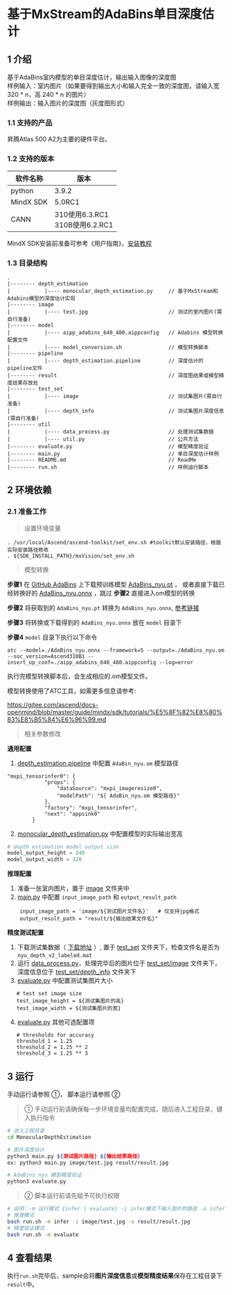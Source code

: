 # 基于MxStream的AdaBins单目深度估计

## 1 介绍

基于AdaBins室内模型的单目深度估计，输出输入图像的深度图 \
样例输入：室内图片（如果要得到输出大小和输入完全一致的深度图，请输入宽 320 * n，高 240 * n 的图片）\
样例输出：输入图片的深度图（灰度图形式）

### 1.1 支持的产品
昇腾Atlas 500 A2为主要的硬件平台。

### 1.2 支持的版本

| 软件名称 | 版本   |
| -------- | ------ |
| python    | 3.9.2     | 
| MindX SDK     |    5.0RC1    |
| CANN | 310使用6.3.RC1<br>310B使用6.2.RC1 |

MindX SDK安装前准备可参考《用户指南》，[安装教程](https://gitee.com/ascend/mindxsdk-referenceapps/blob/master/docs/quickStart/1-1安装SDK开发套件.md)

### 1.3 目录结构
```
.
|-------- depth_estimation
|           |---- monocular_depth_estimation.py     // 基于MxStream和Adabins模型的深度估计实现
|-------- image
|           |---- test.jpg                          // 测试的室内图片(需自行准备)
|-------- model
|           |---- aipp_adabins_640_480.aippconfig   // Adabins 模型转换配置文件
|           |---- model_conversion.sh               // 模型转换脚本
|-------- pipeline
|           |---- depth_estimation.pipeline         // 深度估计的pipeline文件
|-------- result                                    // 深度图结果或模型精度结果存放处
|-------- test_set
|           |---- image                             // 测试集图片(需自行准备)
|           |---- depth_info                        // 测试集图片深度信息(需自行准备)
|-------- util
|           |---- data_process.py                   // 处理测试集数据
|           |---- util.py                           // 公共方法
|-------- evaluate.py                               // 模型精度验证
|-------- main.py                                   // 单目深度估计样例
|-------- README.md                                 // ReadMe
|-------- run.sh                                    // 样例运行脚本

```
## 2 环境依赖

### 2.1 准备工作

> 设置环境变量

```
. /usr/local/Ascend/ascend-toolkit/set_env.sh #toolkit默认安装路径，根据实际安装路径修改
. ${SDK_INSTALL_PATH}/mxVision/set_env.sh
```

> 模型转换

**步骤1** 在 [GitHub AdaBins](https://github.com/shariqfarooq123/AdaBins) 上下载预训练模型 [AdaBins_nyu.pt](https://drive.google.com/drive/folders/1nYyaQXOBjNdUJDsmJpcRpu6oE55aQoLA) ，
或者直接下载已经转换好的 [AdaBins_nyu.onnx](https://mindx.sdk.obs.cn-north-4.myhuaweicloud.com/mindxsdk-referenceapps%20/contrib/MonocularDepthEstimation/AdaBins_nyu.onnx) ，跳过 **步骤2** 直接进入om模型的转换

**步骤2** 将获取到的 `AdaBins_nyu.pt` 转换为 `AdaBins_nyu.onnx`, [参考链接](https://blog.csdn.net/ApathyT/article/details/120834163)

**步骤3** 将转换或下载得到的 `AdaBins_nyu.onnx` 放在 `model` 目录下

**步骤4** `model` 目录下执行以下命令

```
atc --model=./AdaBins_nyu.onnx --framework=5 --output=./AdaBins_nyu.om --soc_version=Ascend310B1 --insert_op_conf=./aipp_adabins_640_480.aippconfig --log=error
```

执行完模型转换脚本后，会生成相应的.om模型文件。

模型转换使用了ATC工具，如需更多信息请参考:

 https://gitee.com/ascend/docs-openmind/blob/master/guide/mindx/sdk/tutorials/%E5%8F%82%E8%80%83%E8%B5%84%E6%96%99.md

> 相关参数修改

**通用配置**
1) [depth_estimation.pipeline](./pipeline/depth_estimation.pipeline) 中配置 `AdaBin_nyu.om` 模型路径
```
"mxpi_tensorinfer0": {
            "props": {
                "dataSource": "mxpi_imageresize0",
                "modelPath": "${ AdaBin_nyu.om 模型路径}"
            },
            "factory": "mxpi_tensorinfer",
            "next": "appsink0"
        }
```
2) [monocular_depth_estimation.py](./depth_estimation/monocular_depth_estimation.py) 中配置模型的实际输出宽高
```python
# depth estimation model output size
model_output_height = 240
model_output_width = 320
```

**推理配置**
1) 准备一张室内图片，置于 [image](./image) 文件夹中
2) [main.py](./main.py) 中配置 `input_image_path` 和 `output_result_path`
```
    input_image_path = 'image/${测试图片文件名}'   # 仅支持jpg格式
    output_result_path = "result/${输出结果文件名}" 
```

**精度测试配置**
1) 下载测试集数据（ [下载地址](http://horatio.cs.nyu.edu/mit/silberman/nyu_depth_v2/nyu_depth_v2_labeled.mat) ）, 
   置于 [test_set](./test_set) 文件夹下，检查文件名是否为 `nyu_depth_v2_labeled.mat`
2) 运行 [data_process.py](./util/data_process.py)，处理完毕后的图片位于 [test_set/image](./test_set/image) 文件夹下，
   深度信息位于 [test_set/depth_info](./test_set/depth_info) 文件夹下 
3) [evaluate.py](./evaluate.py) 中配置测试集图片大小
```
   # test set image size
   test_image_height = ${测试集图片的高}
   test_image_width = ${测试集图片的宽}
```
4) [evaluate.py](./evaluate.py) 其他可选配置项
```
   # thresholds for accuracy
   threshold_1 = 1.25
   threshold_2 = 1.25 ** 2
   threshold_3 = 1.25 ** 3
```

## 3 运行
手动运行请参照 ①， 脚本运行请参照 ②
> ① 手动运行前请确保每一步环境变量均配置完成，随后进入工程目录，键入执行指令
```bash
# 进入工程目录
cd MonocularDepthEstimation

# 图片深度估计
python3 main.py ${测试图片路径} ${输出结果路径}
ex: python3 main.py image/test.jpg result/result.jpg

# AdaBins_nyu 模型精度验证
python3 evaluate.py
```

> ② 脚本运行前请先赋予可执行权限
```bash
# 说明：-m 运行模式 {infer | evaluate} -i infer模式下输入图片的路径 -o infer模式下输出结果的路径
# 推理模式
bash run.sh -m infer -i image/test.jpg -o result/result.jpg
# 精度验证模式
bash run.sh -m evaluate
```

## 4 查看结果
执行`run.sh`完毕后，sample会将**图片深度信息**或**模型精度结果**保存在工程目录下`result`中。